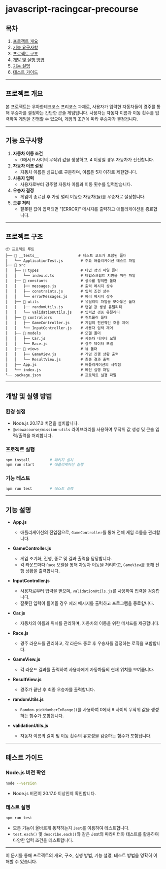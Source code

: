 # javascript-racingcar-precourse

## 목차
1. [프로젝트 개요](#프로젝트-개요)
2. [기능 요구사항](#기능-요구사항)
3. [프로젝트 구조](#프로젝트-구조)
4. [개발 및 실행 방법](#개발-및-실행-방법)
5. [기능 설명](#기능-설명)
6. [테스트 가이드](#테스트-가이드)

---

## 프로젝트 개요
본 프로젝트는 우아한테크코스 프리코스 과제로, 사용자가 입력한 자동차들이 경주를 통해 우승자를 결정하는 간단한 콘솔 게임입니다. 사용자는 자동차 이름과 이동 횟수를 입력하여 게임을 진행할 수 있으며, 게임의 조건에 따라 우승자가 결정됩니다.

---

## 기능 요구사항
1. **자동차 이동 조건**
   - 0에서 9 사이의 무작위 값을 생성하고, 4 이상일 경우 자동차가 전진합니다.
2. **자동차 이름 설정**
   - 자동차 이름은 쉼표(,)로 구분하며, 이름은 5자 이하로 제한합니다.
3. **사용자 입력**
   - 사용자로부터 경주할 자동차 이름과 이동 횟수를 입력받습니다.
4. **우승자 결정**
   - 게임이 종료된 후 가장 멀리 이동한 자동차(들)를 우승자로 설정합니다.
5. **오류 처리**
   - 잘못된 값이 입력되면 "[ERROR]" 메시지를 출력하고 애플리케이션을 종료합니다.

---

## 프로젝트 구조
```
📦 프로젝트 루트
├── 📂 __tests__                  # 테스트 코드가 포함된 폴더
│   └── ApplicationTest.js        # 주요 애플리케이션 테스트 파일
├── 📂 src
│   ├── 📂 types                   # 타입 정의 파일 폴더
│   │   └── index.d.ts            # 타입스크립트 지원을 위한 파일
│   ├── 📂 constants               # 상수를 정의한 폴더
│   │   ├── messages.js           # 출력 메시지 상수
│   │   ├── constraints.js        # 입력 조건 상수
│   │   └── errorMessages.js      # 에러 메시지 상수
│   ├── 📂 utils                   # 유틸리티 파일을 모아놓은 폴더
│   │   ├── randomUtils.js        # 랜덤 값 생성 유틸리티
│   │   └── validationUtils.js    # 입력값 검증 유틸리티
│   ├── 📂 controllers             # 컨트롤러 폴더
│   │   ├── GameController.js     # 게임의 전반적인 흐름 제어
│   │   └── InputController.js    # 사용자 입력 제어
│   ├── 📂 models                  # 모델 폴더
│   │   ├── Car.js                # 자동차 데이터 모델
│   │   └── Race.js               # 경주 데이터 모델
│   ├── 📂 views                   # 뷰 폴더
│   │   ├── GameView.js           # 게임 진행 상황 출력
│   │   └── ResultView.js         # 최종 결과 출력
│   ├── App.js                    # 애플리케이션의 시작점
│   └── index.js                  # 메인 실행 파일
└── package.json                  # 프로젝트 설정 파일
```

---

## 개발 및 실행 방법

### 환경 설정
- Node.js 20.17.0 버전을 설치합니다.
- `@woowacourse/mission-utils` 라이브러리를 사용하여 무작위 값 생성 및 콘솔 입력/출력을 처리합니다.

### 프로젝트 실행
```bash
npm install         # 패키지 설치
npm run start       # 애플리케이션 실행
```

### 기능 테스트
```bash
npm run test        # 테스트 실행
```

---

## 기능 설명

- **App.js**
  - 애플리케이션의 진입점으로, `GameController`를 통해 전체 게임 흐름을 관리합니다.

- **GameController.js**
  - 게임 초기화, 진행, 종료 및 결과 출력을 담당합니다.
  - 각 라운드마다 `Race` 모델을 통해 자동차 이동을 처리하고, `GameView`를 통해 진행 상황을 출력합니다.

- **InputController.js**
  - 사용자로부터 입력을 받으며, `validationUtils.js`를 사용하여 입력을 검증합니다.
  - 잘못된 입력이 들어올 경우 에러 메시지를 출력하고 프로그램을 종료합니다.

- **Car.js**
  - 자동차의 이름과 위치를 관리하며, 자동차의 이동을 위한 메서드를 제공합니다.

- **Race.js**
  - 경주 라운드를 관리하고, 각 라운드 종료 후 우승자를 결정하는 로직을 포함합니다.

- **GameView.js**
  - 각 라운드 결과를 출력하여 사용자에게 자동차들의 현재 위치를 보여줍니다.

- **ResultView.js**
  - 경주가 끝난 후 최종 우승자를 출력합니다.

- **randomUtils.js**
  - `Random.pickNumberInRange()`를 사용하여 0에서 9 사이의 무작위 값을 생성하는 함수가 포함됩니다.

- **validationUtils.js**
  - 자동차 이름의 길이 및 이동 횟수의 유효성을 검증하는 함수가 포함됩니다.

---

## 테스트 가이드

### Node.js 버전 확인
```bash
node --version
```
- Node.js 버전이 20.17.0 이상인지 확인합니다.

### 테스트 실행
```bash
npm run test
```
- 모든 기능이 올바르게 동작하는지 `Jest`를 이용하여 테스트합니다.
- `test.each()` 및 `describe.each()`와 같은 Jest의 파라미터화 테스트를 활용하여 다양한 입력 조건을 테스트합니다.

--- 

이 문서를 통해 프로젝트의 개요, 구조, 실행 방법, 기능 설명, 테스트 방법을 명확히 이해할 수 있습니다.